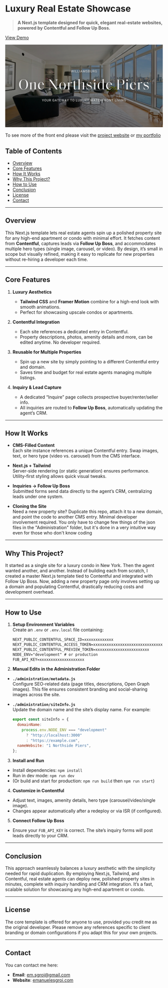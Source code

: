 # Luxury Real Estate Showcase

> **A Next.js template designed for quick, elegant real-estate websites, powered by Contentful and Follow Up Boss.**

[View Demo](https://www.onenorthsidepierscondos.com/)

![Banner](./public/images/og-default.jpg)

To see more of the front end please visit the [project website](https://emanuele-sgroi.github.io/showcase-gorilla-nft/) or [my portfolio](https://www.emanuelesgroi.com/portfolio/luxury-real-estate-showcase)

## Table of Contents
- [Overview](#overview)
- [Core Features](#core-features)
- [How It Works](#how-it-works)
- [Why This Project?](#why-this-project)
- [How to Use](#how-to-use)
- [Conclusion](#conclusion)
- [License](#license)
- [Contact](#contact)

---

## Overview
This Next.js template lets real estate agents spin up a polished property site for any high-end apartment or condo with minimal effort. It fetches content from **Contentful**, captures leads via **Follow Up Boss**, and accommodates multiple hero types (single image, carousel, or video). By design, it’s small in scope but visually refined, making it easy to replicate for new properties without re-hiring a developer each time.

---

## Core Features

1. **Luxury Aesthetics**  
   - **Tailwind CSS** and **Framer Motion** combine for a high-end look with smooth animations.  
   - Perfect for showcasing upscale condos or apartments.

2. **Contentful Integration**  
   - Each site references a dedicated entry in Contentful.  
   - Property descriptions, photos, amenity details and more, can be edited anytime. No developer required.

3. **Reusable for Multiple Properties**  
   - Spin up a new site by simply pointing to a different Contentful entry and domain.  
   - Saves time and budget for real estate agents managing multiple listings.

4. **Inquiry & Lead Capture**  
   - A dedicated “Inquire” page collects prospective buyer/renter/seller info.  
   - All inquiries are routed to **Follow Up Boss**, automatically updating the agent’s CRM.

---

## How It Works

- **CMS-Filled Content**  
  Each site instance references a unique Contentful entry. Swap images, text, or hero type (video vs. carousel) from the CMS interface.

- **Next.js + Tailwind**  
  Server-side rendering (or static generation) ensures performance. Utility-first styling allows quick visual tweaks.

- **Inquiries → Follow Up Boss**  
  Submitted forms send data directly to the agent’s CRM, centralizing leads under one system.

- **Cloning the Site**  
  Need a new property site? Duplicate this repo, attach it to a new domain, and point the code to another CMS entry. Minimal developer involvement required. You only have to change few things of the json files in the "Administration" folder, but it's done in a 
  very intuitive way even for those who don't know coding

---

## Why This Project?
It started as a single site for a luxury condo in New York. Then the agent wanted another, and another. Instead of building each from scratch, I created a master Next.js template tied to Contentful and integrated with Follow Up Boss. Now, adding a new property page only involves setting up a domain and populating Contentful, drastically reducing costs and development overhead.

---

## How to Use

1. **Setup Environment Variables**  
   Create an `.env` or `.env.local` file containing:
   
   ```
   NEXT_PUBLIC_CONTENTFUL_SPACE_ID=xxxxxxxxxxxxx
   NEXT_PUBLIC_CONTENTFUL_ACCESS_TOKEN=xxxxxxxxxxxxxxxxxxxxxxxxxxxxxxxxxxx
   NEXT_PUBLIC_CONTENTFUL_PREVIEW_TOKEN=xxxxxxxxxxxxxxxxxxxxxxxx
   NODE_ENV="development" # or production
   FUB_API_KEY=xxxxxxxxxxxxxxxxxxxx
   ```
2. **Manual Edits in the Administration Folder**  
- **`./administration/metadata.js`**  
  Configure SEO-related data (page titles, descriptions, Open Graph images). This file ensures consistent branding and social-sharing images across the site.
- **`./administration/siteInfo.js`**  
  Update the domain name and the site’s display name. For example:
  
  ```js
  export const siteInfo = {
    domainName:
      process.env.NODE_ENV === "development"
        ? "http://localhost:3000"
        : "https://example.com",
    nameWebsite: "1 Northside Piers",
  };
  ```

3. **Install and Run**  
- Install dependencies: `npm install`
- Run in dev mode: `npm run dev`
- (Or build and start for production: `npm run build` then `npm run start`)

4. **Customize in Contentful**  
- Adjust text, images, amenity details, hero type (carousel/video/single image).
- Changes appear automatically after a redeploy or via ISR (if configured).

5. **Connect Follow Up Boss**  
- Ensure your `FUB_API_KEY` is correct. The site’s inquiry forms will post leads directly to your CRM.


---

## Conclusion
This approach seamlessly balances a luxury aesthetic with the simplicity needed for rapid duplication. By employing Next.js, Tailwind, and Contentful, real estate agents can deploy new, polished property sites in minutes, complete with inquiry handling and CRM integration. It’s a fast, scalable solution for showcasing any high-end apartment or condo.

---

## License
The core template is offered for anyone to use, provided you credit me as the original developer. Please remove any references specific to client branding or domain configurations if you adapt this for your own projects.

---

## Contact
You can contact me here:
- **Email**: em.sgroi@gmail.com
- **Website**: [emanuelesgroi.com](https://www.emanuelesgroi.com)
